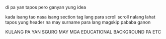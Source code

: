 di pa yan tapos pero ganyan yung idea

kada isang tao nasa isang section tag lang para scroll scroll nalang lahat tapos yung header na may surname para lang magskip pababa ganon

KULANG PA YAN SGURO MAY MGA EDUCATIONAL BACKGROUND PA ETC

